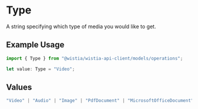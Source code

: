 # Type

A string specifying which type of media you would like to get.

## Example Usage

```typescript
import { Type } from "@wistia/wistia-api-client/models/operations";

let value: Type = "Video";
```

## Values

```typescript
"Video" | "Audio" | "Image" | "PdfDocument" | "MicrosoftOfficeDocument" | "Swf" | "UnknownType"
```